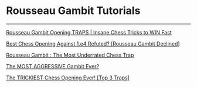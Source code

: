 ﻿# Rousseau Gambit Tutorials

---

[Rousseau Gambit Opening TRAPS | Insane Chess Tricks to WIN Fast](https://www.youtube.com/watch?v=ATAaIYUDQ7E)

[Best Chess Opening Against 1.e4 Refuted? [Rousseau Gambit Declined]](https://www.youtube.com/watch?v=5rsKiFhpdqI)

[Rousseau Gambit : The Most Underrated Chess Trap](https://www.youtube.com/watch?v=a-jHr2xwOOI)

[The MOST AGGRESSIVE Gambit Ever?](https://www.youtube.com/watch?v=U_n3CQEzErM)

[The TRICKIEST Chess Opening Ever! [Top 3 Traps]](https://www.youtube.com/watch?v=Gq1K0lIl4SE)

